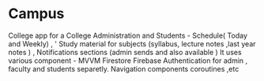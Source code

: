 # Campus

College app for a College Administration and Students - Schedule( Today and Weekly) , '
Study material for subjects (syllabus, lecture notes ,last year notes ) , 
Notifications sections (admin sends and also available ) 
It uses various component -
MVVM
Firestore
Firebase Authentication for admin , faculty and students separetly.
Navigation components
coroutines ,etc
